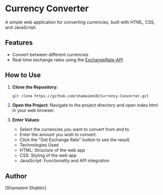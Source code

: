# Currency Converter

A simple web application for converting currencies, built with HTML, CSS, and JavaScript. 

## Features

- Convert between different currencies
- Real-time exchange rates using the [ExchangeRate-API](https://v6.exchangerate-api.com/)

## How to Use

1. **Clone the Repository:**

   ```bash
   git clone https://github.com/shamaiem10/Currency-Converter.git
2. **Open the Project**:
     Navigate to the project directory and open index.html in your web browser.
3. **Enter Values**:
   - Select the currencies you want to convert from and to.
   - Enter the amount you wish to convert.
   - Click the "Get Exchange Rate" button to see the result.
   - Technologies Used
   - HTML: Structure of the web app
   - CSS: Styling of the web app
   - JavaScript: Functionality and API integration
## Author
 [Shamaiem Shabbir]
